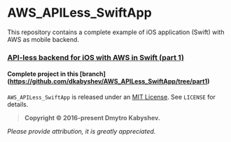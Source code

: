 # AWS_APILess_SwiftApp
This repository contains a complete example of iOS application (Swift) with AWS as mobile backend.

### [API-less backend for iOS with AWS in Swift (part 1)](https://medium.com/@dkabyshev/api-less-backend-for-ios-with-aws-in-swift-part-1-cf230f080af5#.ahbzwl3ps)
#### Complete project in this [branch] (https://github.com/dkabyshev/AWS_APILess_SwiftApp/tree/part1)

`AWS_APILess_SwiftApp` is released under an [MIT License][mitLink]. See `LICENSE` for details.

>**Copyright &copy; 2016-present Dmytro Kabyshev.**

*Please provide attribution, it is greatly appreciated.*

[mitLink]:http://opensource.org/licenses/MIT
